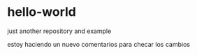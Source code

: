# hello-world
just another repository and example 

estoy haciendo un nuevo comentarios para checar los
cambios
